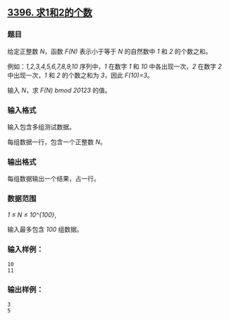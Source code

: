 ## [3396. 求1和2的个数](https://www.acwing.com/problem/content/3399/)

### 题目

给定正整数 *N*，函数 *F(N)* 表示小于等于 *N* 的自然数中 *1* 和 *2* 的个数之和。

例如：*1,2,3,4,5,6,7,8,9,10* 序列中，*1* 在数字 *1* 和 *10* 中各出现一次，*2* 在数字 *2* 中出现一次，*1* 和 *2* 的个数之和为 *3*，因此 *F(10)=3*。

输入 *N*，求 *F(N) bmod 20123* 的值。

### 输入格式

输入包含多组测试数据。

每组数据一行，包含一个正整数 *N*。

### 输出格式

每组数据输出一个结果，占一行。

### 数据范围

*1 ≤ N ≤ 10^{100}*,

输入最多包含 *100* 组数据。

### 输入样例：

```
10
11
```

### 输出样例：

```
3
5
```
